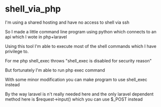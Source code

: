 # shell_via_php

I'm using a shared hosting and have no access to shell via ssh

So I made a little command line program using python which connects to an api which I wote in php+laravel 

Using this tool I'm able to execute most of the shell commands which I have privilege to.

For me php shell_exec throws "shell_exec is disabled for security reason"

But fortunately I'm able to run php exec command

With some minor modification you can make program to use shell_exec instead

By the way laravel is n't really needed here and the only laravel dependent method here is $request->input() which you can use $_POST instead


